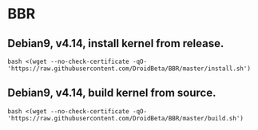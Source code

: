 # BBR
## Debian9, v4.14, install kernel from release.
```
bash <(wget --no-check-certificate -qO- 'https://raw.githubusercontent.com/DroidBeta/BBR/master/install.sh')
```

## Debian9, v4.14, build kernel from source.
```
bash <(wget --no-check-certificate -qO- 'https://raw.githubusercontent.com/DroidBeta/BBR/master/build.sh')
```


